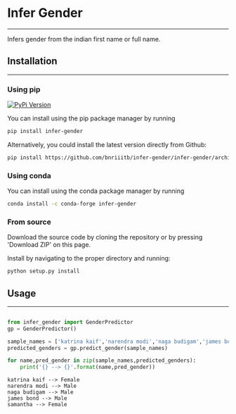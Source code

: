 # Infer Gender
---

Infers gender from the indian first name or full name.



## Installation
---
### Using pip
[![PyPi Version](https://badge.fury.io/py/infer-gender.svg)](https://pypi.org/project/infer-gender/)

You can install using the pip package manager by running
```sh
pip install infer-gender
```

Alternatively, you could install the latest version directly from Github:
```sh
pip install https://github.com/bnriiitb/infer-gender/infer-gender/archive/master.zip
```

### Using conda

You can install using the conda package manager by running
```sh
conda install -c conda-forge infer-gender
```
### From source

Download the source code by cloning the repository or by pressing 'Download ZIP' on this page.

Install by navigating to the proper directory and running:
```sh
python setup.py install
```


## Usage
---

```python

from infer_gender import GenderPredictor
gp = GenderPredictor()

sample_names = ['katrina kaif','narendra modi','naga budigam','james bond','samantha']
predicted_genders = gp.predict_gender(sample_names)

for name,pred_gender in zip(sample_names,predicted_genders):
    print('{} --> {}'.format(name,pred_gender))
```

```text
katrina kaif --> Female
narendra modi --> Male
naga budigam --> Male
james bond --> Male
samantha --> Female

```
